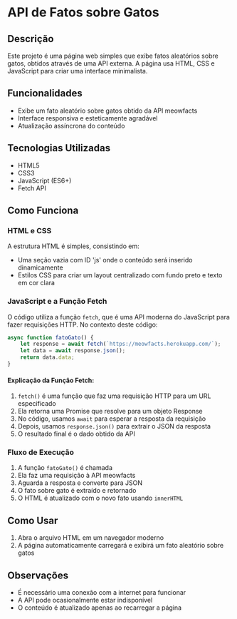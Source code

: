 
# API de Fatos sobre Gatos

## Descrição
Este projeto é uma página web simples que exibe fatos aleatórios sobre gatos, obtidos através de uma API externa. A página usa HTML, CSS e JavaScript para criar uma interface minimalista.

## Funcionalidades
- Exibe um fato aleatório sobre gatos obtido da API meowfacts
- Interface responsiva e esteticamente agradável
- Atualização assíncrona do conteúdo

## Tecnologias Utilizadas
- HTML5
- CSS3
- JavaScript (ES6+)
- Fetch API

## Como Funciona

### HTML e CSS
A estrutura HTML é simples, consistindo em:
- Uma seção vazia com ID 'js' onde o conteúdo será inserido dinamicamente
- Estilos CSS para criar um layout centralizado com fundo preto e texto em cor clara

### JavaScript e a Função Fetch

O código utiliza a função `fetch`, que é uma API moderna do JavaScript para fazer requisições HTTP. No contexto deste código:

```javascript
async function fatoGato() {
    let response = await fetch(`https://meowfacts.herokuapp.com/`);
    let data = await response.json();
    return data.data;
}
```

#### Explicação da Função Fetch:
1. `fetch()` é uma função que faz uma requisição HTTP para um URL especificado
2. Ela retorna uma Promise que resolve para um objeto Response
3. No código, usamos `await` para esperar a resposta da requisição
4. Depois, usamos `response.json()` para extrair o JSON da resposta
5. O resultado final é o dado obtido da API

### Fluxo de Execução
1. A função `fatoGato()` é chamada
2. Ela faz uma requisição à API meowfacts
3. Aguarda a resposta e converte para JSON
4. O fato sobre gato é extraído e retornado
5. O HTML é atualizado com o novo fato usando `innerHTML`

## Como Usar
1. Abra o arquivo HTML em um navegador moderno
2. A página automaticamente carregará e exibirá um fato aleatório sobre gatos

## Observações
- É necessário uma conexão com a internet para funcionar
- A API pode ocasionalmente estar indisponível
- O conteúdo é atualizado apenas ao recarregar a página
